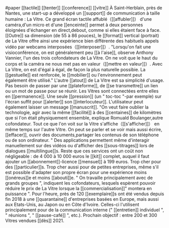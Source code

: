 #paper 
[[tactile]] [[tenter]] [[conference]] [[vitre]]
À Saint-Herblain, près de Nantes, une start-up a développé un [[support]] de communication à taille humaine : La Vitre. Ce grand écran tactile affublé（[[affubler]]） d'une caméra,d'un micro et d'une [[enceinte]] permet à deux personnes éloignées d'échanger en direct,debout, comme si elles étaient face à face. [[Outre]] sa dimension (de 55 à 86 pouces), le [[format]] vertical (portrait) de La Vitre offre ainsi une expérience bien différente des habituels appels vidéo par webcams interposées（[[interposer]]）.
"Lorsqu'on fait une visioconférence, on est généralement peu [[à l'aise]], observe Anthony Vannier, l'un des trois cofondateurs de La Vitre. On ne voit que le haut du corps et la caméra ne nous met pas en valeur（[[mettre en valeur]]）. Avec La Vitre, on est d'égal à égal, de façon la plus naturelle possibie. La [[gestuelle]] est renforcée, le [[mobilier]] ou l'environnement peut également être utilisé."
L'autre [[atout]] de La Vitre est sa simplicité d'usage. Pas besoin de passer par une [[plateforme]], de [[se transmettre]] un lien ou un mot de passe pour se réunir. Les Vitres sont connectées entre elles en [[permanence]]. Une seule [[pression]] (un " toc-toc "-par exemple) sur l'écran suffit pour [[alerter]] son [[interlocuteur]]. L'utilisateur peut également laisser un message [[manuscrit]].
"On veut faire oublier la technologie, agir avec la même [[facilité]] à des [[centaines]] de kilomètres que si l'on était physiquement ensemble, explique Romuald Boulanger,autre cofondateur. Tout ce que l'on voit sur la Vitre s'affiche（[[s'afficher]]） en même temps sur l'autre Vitre. On peut se parler et se voir mais aussi écrire, [[effacer]], ouvrir des documents,partager les contenus de son téléphone ou de son ordinateur. " Des applications permettent même d'interagir manuellement sur des vidéos ou d'afficher des [[sous-titrages]] lors de dialogues [[multilingue]]s.
Reste que ces services ont un coût non négligeable : de 4 000 à 10 000 euros le [[kit]] complet, auquel il faut ajouter un [[abonnement]]-licence [[mensuel]] à 199 euros. Trop cher pour des [[particulier]]s. Trop cher aussi pour de petites entreprises, même s'il est possible d'adapter son propre écran pour une expérience moins [[onéreus]]e et moins [[abouti]]e. " On travaille principalement avec de grands groupes ", indiquent les cofondateurs, lesquels espèrent pouvoir réduire le prix de La Vitre lorsque la [[commercialisation]]" montera en puissance ".
Pour l'heure, près de 120 [[exemplaire]]s ont été vendus depuis fin 2018 à une [[quarantaine]] d'entreprises basées en Europe, mais aussi aux Etats-Unis, au Japon ou en Côte d'Ivoire. Celles-ci l'utilisent principalement pour de la communication interne (" [[entretien]] individuel ", " réunions ", " [[pause-café]] ", etc.).
Prochain objectif : entre 200 et 300 Vitres vendues [[dès]] 2021.